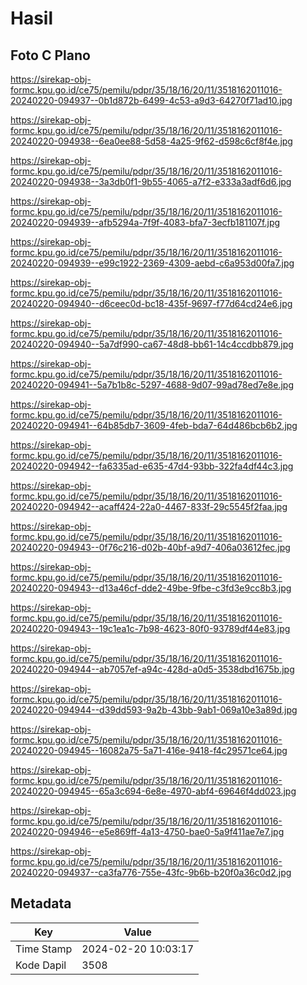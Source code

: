 # Hasil

## Foto C Plano

https://sirekap-obj-formc.kpu.go.id/ce75/pemilu/pdpr/35/18/16/20/11/3518162011016-20240220-094937--0b1d872b-6499-4c53-a9d3-64270f71ad10.jpg

https://sirekap-obj-formc.kpu.go.id/ce75/pemilu/pdpr/35/18/16/20/11/3518162011016-20240220-094938--6ea0ee88-5d58-4a25-9f62-d598c6cf8f4e.jpg

https://sirekap-obj-formc.kpu.go.id/ce75/pemilu/pdpr/35/18/16/20/11/3518162011016-20240220-094938--3a3db0f1-9b55-4065-a7f2-e333a3adf6d6.jpg

https://sirekap-obj-formc.kpu.go.id/ce75/pemilu/pdpr/35/18/16/20/11/3518162011016-20240220-094939--afb5294a-7f9f-4083-bfa7-3ecfb181107f.jpg

https://sirekap-obj-formc.kpu.go.id/ce75/pemilu/pdpr/35/18/16/20/11/3518162011016-20240220-094939--e99c1922-2369-4309-aebd-c6a953d00fa7.jpg

https://sirekap-obj-formc.kpu.go.id/ce75/pemilu/pdpr/35/18/16/20/11/3518162011016-20240220-094940--d6ceec0d-bc18-435f-9697-f77d64cd24e6.jpg

https://sirekap-obj-formc.kpu.go.id/ce75/pemilu/pdpr/35/18/16/20/11/3518162011016-20240220-094940--5a7df990-ca67-48d8-bb61-14c4ccdbb879.jpg

https://sirekap-obj-formc.kpu.go.id/ce75/pemilu/pdpr/35/18/16/20/11/3518162011016-20240220-094941--5a7b1b8c-5297-4688-9d07-99ad78ed7e8e.jpg

https://sirekap-obj-formc.kpu.go.id/ce75/pemilu/pdpr/35/18/16/20/11/3518162011016-20240220-094941--64b85db7-3609-4feb-bda7-64d486bcb6b2.jpg

https://sirekap-obj-formc.kpu.go.id/ce75/pemilu/pdpr/35/18/16/20/11/3518162011016-20240220-094942--fa6335ad-e635-47d4-93bb-322fa4df44c3.jpg

https://sirekap-obj-formc.kpu.go.id/ce75/pemilu/pdpr/35/18/16/20/11/3518162011016-20240220-094942--acaff424-22a0-4467-833f-29c5545f2faa.jpg

https://sirekap-obj-formc.kpu.go.id/ce75/pemilu/pdpr/35/18/16/20/11/3518162011016-20240220-094943--0f76c216-d02b-40bf-a9d7-406a03612fec.jpg

https://sirekap-obj-formc.kpu.go.id/ce75/pemilu/pdpr/35/18/16/20/11/3518162011016-20240220-094943--d13a46cf-dde2-49be-9fbe-c3fd3e9cc8b3.jpg

https://sirekap-obj-formc.kpu.go.id/ce75/pemilu/pdpr/35/18/16/20/11/3518162011016-20240220-094943--19c1ea1c-7b98-4623-80f0-93789df44e83.jpg

https://sirekap-obj-formc.kpu.go.id/ce75/pemilu/pdpr/35/18/16/20/11/3518162011016-20240220-094944--ab7057ef-a94c-428d-a0d5-3538dbd1675b.jpg

https://sirekap-obj-formc.kpu.go.id/ce75/pemilu/pdpr/35/18/16/20/11/3518162011016-20240220-094944--d39dd593-9a2b-43bb-9ab1-069a10e3a89d.jpg

https://sirekap-obj-formc.kpu.go.id/ce75/pemilu/pdpr/35/18/16/20/11/3518162011016-20240220-094945--16082a75-5a71-416e-9418-f4c29571ce64.jpg

https://sirekap-obj-formc.kpu.go.id/ce75/pemilu/pdpr/35/18/16/20/11/3518162011016-20240220-094945--65a3c694-6e8e-4970-abf4-69646f4dd023.jpg

https://sirekap-obj-formc.kpu.go.id/ce75/pemilu/pdpr/35/18/16/20/11/3518162011016-20240220-094946--e5e869ff-4a13-4750-bae0-5a9f411ae7e7.jpg

https://sirekap-obj-formc.kpu.go.id/ce75/pemilu/pdpr/35/18/16/20/11/3518162011016-20240220-094937--ca3fa776-755e-43fc-9b6b-b20f0a36c0d2.jpg


## Metadata

| Key        | Value               |
| ---------- | ------------------- |
| Time Stamp | 2024-02-20 10:03:17 |
| Kode Dapil | 3508                |



